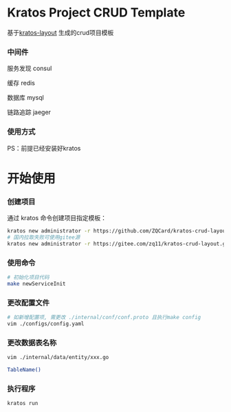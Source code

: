 # Kratos Project CRUD Template

基于[kratos-layout](https://github.com/go-kratos/kratos-layout) 生成的crud项目模板

### 中间件

服务发现 consul

缓存 redis

数据库 mysql

链路追踪 jaeger

### 使用方式

PS：前提已经安装好kratos


# 开始使用
### 创建项目
通过 kratos 命令创建项目指定模板：

```bash
kratos new administrator -r https://github.com/ZQCard/kratos-crud-layout.git
# 国内拉取失败可使用gitee源
kratos new administrator -r https://gitee.com/zq11/kratos-crud-layout.git
```

### 使用命令
```bash
# 初始化项目代码
make newServiceInit
```

### 更改配置文件
```bash
# 如新增配置项, 需更改 ./internal/conf/conf.proto 且执行make config
vim ./configs/config.yaml
```

### 更改数据表名称
```bash
vim ./internal/data/entity/xxx.go

TableName()
```

### 执行程序
```bash
kratos run
```
